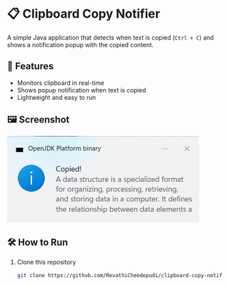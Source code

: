 # 📋 Clipboard Copy Notifier

A simple Java application that detects when text is copied (`Ctrl + C`) and shows a notification popup with the copied content.  

## 🚀 Features
- Monitors clipboard in real-time  
- Shows popup notification when text is copied  
- Lightweight and easy to run  

## 🖼️ Screenshot
![Notification Screenshot](screenshot.png)

## 🛠️ How to Run
1. Clone this repository  
   ```bash
   git clone https://github.com/RevathiCheedepudi/clipboard-copy-notifier

